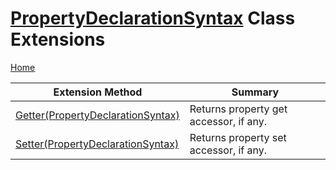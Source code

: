 # [PropertyDeclarationSyntax](https://docs.microsoft.com/en-us/dotnet/api/microsoft.codeanalysis.csharp.syntax.propertydeclarationsyntax) Class Extensions

[Home](../../../../../README.md)

| Extension Method | Summary |
| ---------------- | ------- |
| [Getter(PropertyDeclarationSyntax)](../../../../../Roslynator/CSharp/SyntaxExtensions/Getter/README.md#2677777844) | Returns property get accessor, if any\. |
| [Setter(PropertyDeclarationSyntax)](../../../../../Roslynator/CSharp/SyntaxExtensions/Setter/README.md#2111161647) | Returns property set accessor, if any\. |

